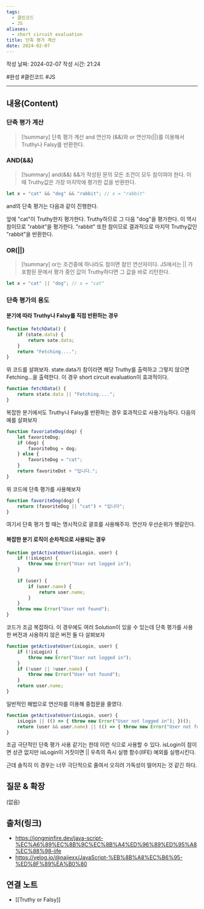 ```yaml
---
tags:
  - 클린코드
  - JS
aliases:
  - short circuit evaluation
title: 단축 평가 계산
date: 2024-02-07
---
```

작성 날짜: 2024-02-07
작성 시간: 21:24

#완성 #클린코드 #JS 

----
## 내용(Content)
### 단축 평가 계산
>[!summary] 단축 평가 계산
>and 연산자 (&&)와 or 연산자(||)를 이용해서 Truthy나 Falsy를 반환한다.


### AND(&&)
>[!summary] and(&&)
>&&가 작성된 문의 모든 조건이 모두 참이여야 한다. 이 때 Truthy값은 가장 마지막에 평가한 값을 반환한다.


```js
let x = "cat" && "dog" && "rabbit"; // x = "rabbit"
```

and의 단축 평가는 다음과 같이 진행한다.

앞에 "cat"이 Truthy한지 평가한다. Truthy하므로 그 다음 "dog"을 평가한다. 이 역시 참이므로 "rabbit"을 평가한다. "rabbit" 또한 참이므로 결과적으로 마지막 Truthy값인 "rabbit"을 반환한다.

### OR(||)
>[!summary]
>or는 조건중에 하나라도 참이면 참인 연산자이다. JS에서는 || 가 포함된 문에서 평가 중인 값이 Truthy하다면 그 값을 바로 리턴한다.

```js
let x = "cat" || "dog"; // x = "cat"
```


### 단축 평가의 용도

#### 분기에 따라 Truthy나 Falsy를 직접 반환하는 경우
```js
function fetchData() {
	if (state.data) {
		return sate.data;
	}
	return "Fetching....";
}
```

위 코드를 살펴보자. state.data가 참이라면 해당 Truthy를 출력하고  그렇지 않으면 Fetching...을 출력한다. 이 경우 short circuit evaluation이 효과적이다.

```js
function fetchData() {
	return state.data || "Fetching....";
}
```

복잡한 분기에서도 Truthy나 Falsy를 반환하는 경우 효과적으로 사용가능하다.  다음의 예를 살펴보자

```js
function favoriateDog(dog) {
	let favoriteDog;
	if (dog) {
		favoriteDog = dog;
	} else {
		favoriteDog = "cat";
	}
	return favoriteDot + "입니다.";
}
```

위 코드에 단축 평가를 사용해보자

```js
function favoriteDog(dog) {
	return (favoriteDog || "cat") + "입니다";
}
```

여기서  단축 평가 할 때는 명시적으로 괄호를 사용해주자. 연산자 우선순위가 헷갈린다.

#### 복잡한 분기 로직이 순차적으로 사용되는 경우
```js
function getActivateUser(isLogin, user) {
    if (!isLogin) {
        throw new Error("User not logged in");
    }
    
    if (user) {
        if (user.name) {
            return user.name;
        }
    }
    throw new Error("User not found");
}
```

코드가 조금 복잡하다. 이 경우에도 여러 Solution이 있을 수 있는데 
단축 평가를 사용한 버전과 사용하지 않은 버전 둘 다 살펴보자

```js
function getActivateUser(isLogin, user) {
    if (!isLogin) {
        throw new Error("User not logged in");
    }
    if (!user || !user.name) {
        throw new Error("User not found");
    }
    return user.name;
}
```

일반적인 해법으로 연산자를 이용해 중첩문을 줄였다.

```js
function getActivateUser(isLogin, user) {
    isLogin || (() => { throw new Error("User not logged in"); })();
    return (user && user.name) || (() => { throw new Error("User not found"); })();
}
```

조금 극단적인 단축 평가 사용 같기는 한데 이런 식으로 사용할 수 있다.
isLogin이 참이면 상관 없지만 isLogin이 거짓이면 || 우측의 즉시 실행 함수(IIFE) 예외를 실행시킨다. 

근데 솔직히 이 경우는 너무 극단적으로 줄여서 오히려 가독성이 떨어지는 것 같긴 하다.

## 질문 & 확장

(없음)

## 출처(링크)
- https://jongminfire.dev/java-script-%EC%A6%89%EC%8B%9C%EC%8B%A4%ED%96%89%ED%95%A8%EC%88%98-iife
- https://velog.io/@najiexx/JavaScript-%EB%8B%A8%EC%B6%95-%ED%8F%89%EA%B0%80
## 연결 노트
- [[Truthy or Falsy]]









